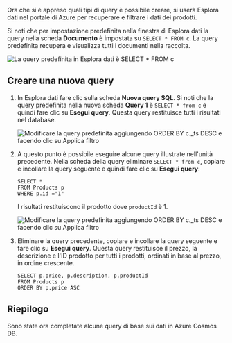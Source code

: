 Ora che si è appreso quali tipi di query è possibile creare, si userà Esplora dati nel portale di Azure per recuperare e filtrare i dati dei prodotti.

Si noti che per impostazione predefinita nella finestra di Esplora dati la query nella scheda **Documento** è impostata su `SELECT * FROM c`. La query predefinita recupera e visualizza tutti i documenti nella raccolta.

![La query predefinita in Esplora dati è SELECT * FROM c](../media-draft/4-run-queries/azure-cosmosdb-data-explorer-query.png)

## <a name="create-a-new-query"></a>Creare una nuova query

1. In Esplora dati fare clic sulla scheda **Nuova query SQL**. Si noti che la query predefinita nella nuova scheda **Query 1** è `SELECT * from c` e quindi fare clic su **Esegui query**. Questa query restituisce tutti i risultati nel database.

    ![Modificare la query predefinita aggiungendo ORDER BY c._ts DESC e facendo clic su Applica filtro](../media-draft/4-run-queries/azure-cosmosdb-data-explorer-edit-query.png)

2. A questo punto è possibile eseguire alcune query illustrate nell'unità precedente. Nella scheda della query eliminare `SELECT * from c`, copiare e incollare la query seguente e quindi fare clic su **Esegui query**:

    ```
    SELECT *
    FROM Products p
    WHERE p.id ="1"
    ```

    I risultati restituiscono il prodotto dove `productId` è 1.

    ![Modificare la query predefinita aggiungendo ORDER BY c._ts DESC e facendo clic su Applica filtro](../media-draft/4-run-queries/azure-cosmosdb-data-explorer-query-by-id.png)

3. Eliminare la query precedente, copiare e incollare la query seguente e fare clic su **Esegui query**. Questa query restituisce il prezzo, la descrizione e l'ID prodotto per tutti i prodotti, ordinati in base al prezzo, in ordine crescente.
 
    ```
    SELECT p.price, p.description, p.productId
    FROM Products p
    ORDER BY p.price ASC
    ```

## <a name="summary"></a>Riepilogo

Sono state ora completate alcune query di base sui dati in Azure Cosmos DB. 